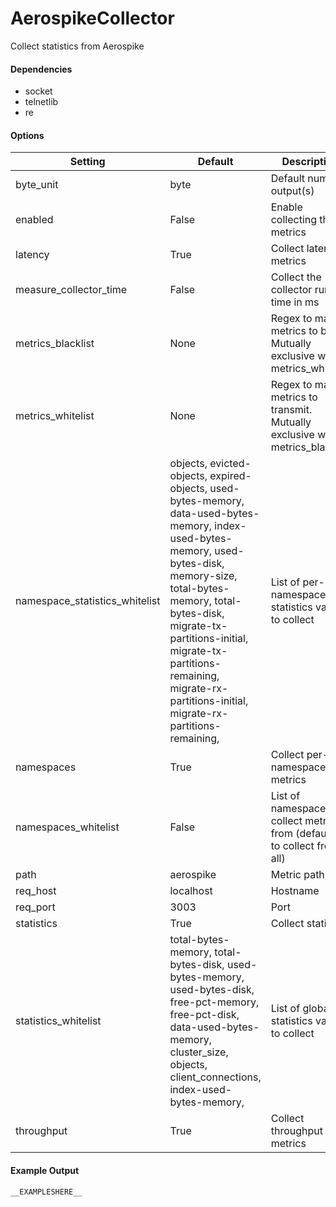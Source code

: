 <!--This file was generated from the python source
Please edit the source to make changes
-->
AerospikeCollector
=====

Collect statistics from Aerospike

#### Dependencies

 * socket
 * telnetlib
 * re



#### Options

Setting | Default | Description | Type
--------|---------|-------------|-----
byte_unit | byte | Default numeric output(s) | str
enabled | False | Enable collecting these metrics | bool
latency | True | Collect latency metrics | bool
measure_collector_time | False | Collect the collector run time in ms | bool
metrics_blacklist | None | Regex to match metrics to block. Mutually exclusive with metrics_whitelist | NoneType
metrics_whitelist | None | Regex to match metrics to transmit. Mutually exclusive with metrics_blacklist | NoneType
namespace_statistics_whitelist | objects, evicted-objects, expired-objects, used-bytes-memory, data-used-bytes-memory, index-used-bytes-memory, used-bytes-disk, memory-size, total-bytes-memory, total-bytes-disk, migrate-tx-partitions-initial, migrate-tx-partitions-remaining, migrate-rx-partitions-initial, migrate-rx-partitions-remaining, | List of per-namespace statistics values to collect | list
namespaces | True | Collect per-namespace metrics | bool
namespaces_whitelist | False | List of namespaces to collect metrics from (default is to collect from all) | bool
path | aerospike | Metric path | str
req_host | localhost | Hostname | str
req_port | 3003 | Port | int
statistics | True | Collect statistics | bool
statistics_whitelist | total-bytes-memory, total-bytes-disk, used-bytes-memory, used-bytes-disk, free-pct-memory, free-pct-disk, data-used-bytes-memory, cluster_size, objects, client_connections, index-used-bytes-memory, | List of global statistics values to collect | list
throughput | True | Collect throughput metrics | bool

#### Example Output

```
__EXAMPLESHERE__
```

